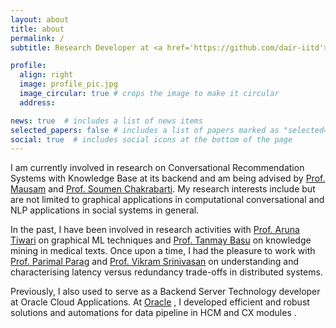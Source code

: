 ```yaml
---
layout: about
title: about
permalink: /
subtitle: Research Developer at <a href='https://github.com/dair-iitd'>DAIR, IIT Delhi</a>.

profile:
  align: right
  image: profile_pic.jpg
  image_circular: true # crops the image to make it circular
  address:

news: true  # includes a list of news items
selected_papers: false # includes a list of papers marked as "selected={true}"
social: true  # includes social icons at the bottom of the page
---
```


I am currently involved in research on Conversational Recommendation Systems with Knowledge Base at its backend and am being advised by [Prof. Mausam](https://www.cse.iitd.ac.in/~mausam/index.html) and [Prof. Soumen Chakrabarti](https://www.cse.iitb.ac.in/~soumen/). My research interests include but are not limited to graphical applications in computational conversational and NLP applications in social systems in general.

In the past, I have been involved in research activities with [Prof. Aruna Tiwari](https://iiti.ac.in/people/~artiwari/) on graphical ML techniques and [Prof. Tanmay Basu](https://sites.google.com/view/tanmaybasu/) on knowledge mining in medical texts. Once upon a time, I had the pleasure to work with [Prof. Parimal Parag](https://ece.iisc.ac.in/~parimal/) and [Prof. Vikram Srinivasan](https://eecs.iisc.ac.in/people/vikram-srinivasan/) on understanding and characterising latency versus redundancy trade-offs in distributed systems.

Previously, I also used to serve as a Backend Server Technology developer at Oracle Cloud Applications. At [Oracle](https://oracle.com) , I developed efficient and robust solutions and automations for data pipeline in HCM and CX modules .


